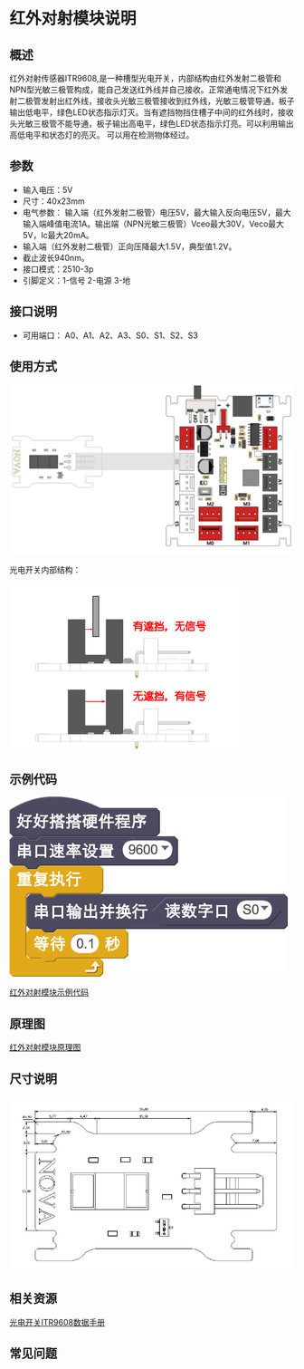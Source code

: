 # 红外对射模块说明

## 概述
红外对射传感器ITR9608,是一种槽型光电开关，内部结构由红外发射二极管和NPN型光敏三极管构成，能自己发送红外线并自己接收。正常通电情况下红外发射二极管发射出红外线，接收头光敏三极管接收到红外线，光敏三极管导通，板子输出低电平，绿色LED状态指示灯灭。当有遮挡物挡住槽子中间的红外线时，接收头光敏三极管不能导通，板子输出高电平，绿色LED状态指示灯亮。可以利用输出高低电平和状态灯的亮灭。
可以用在检测物体经过。

## 参数
- 输入电压：5V
- 尺寸：40x23mm
- 电气参数： 输入端（红外发射二极管）电压5V，最大输入反向电压5V，最大输入端峰值电流1A。输出端（NPN光敏三极管）Vceo最大30V，Veco最大5V，Ic最大20mA。
- 输入端（红外发射二极管）正向压降最大1.5V，典型值1.2V。
- 截止波长940nm。
- 接口模式：2510-3p
- 引脚定义：1-信号 2-电源 3-地

## 接口说明
- 可用端口： A0、A1、A2、A3、S0、S1、S2、S3

## 使用方式
![](./images/33.png)

光电开关内部结构：

![](./images/140.png)

## 示例代码
![](./images/34.png)

[红外对射模块示例代码](http://www.haohaodada.com/show.php?id=947645)

## 原理图
[红外对射模块原理图](https://github.com/Haohaodada-official/haohaodada-docs/blob/master/%E5%8E%9F%E7%90%86%E5%9B%BE/%E7%BA%A2%E5%A4%96%E5%AF%B9%E5%B0%84%E6%A8%A1%E5%9D%97.pdf)

## 尺寸说明
![](./images/102.png)

## 相关资源

[光电开关ITR9608数据手册](https://github.com/Haohaodada-official/haohaodada-docs/blob/master/%E4%B8%BB%E8%A6%81%E8%8A%AF%E7%89%87%E8%AF%B4%E6%98%8E%E4%B9%A6/%E7%BA%A2%E5%A4%96%E5%AF%B9%E5%B0%84-%E5%85%89%E7%94%B5%E5%BC%80%E5%85%B3ITR9608.PDF)

## 常见问题
